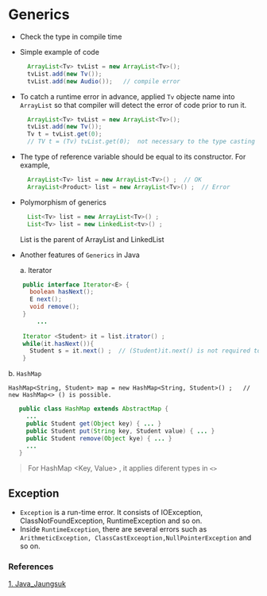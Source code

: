 # Generics
- Check the type in compile time
- Simple example of code
  
  ```java
    ArrayList<Tv> tvList = new ArrayList<Tv>();
    tvList.add(new Tv());
    tvList.add(new Audio());   // compile error

- To catch a runtime error in advance, applied `Tv` objecte name into `ArrayList` so that compiler will detect the error of code prior to run it.

  ```java
    ArrayList<Tv> tvList = new ArrayList<Tv>();
    tvList.add(new Tv());
    Tv t = tvList.get(0);
    // TV t = (Tv) tvList.get(0);  not necessary to the type casting

- The type of reference variable should be equal to its constructor. For example,

  ```java
    ArrayList<Tv> list = new ArrayList<Tv>() ;  // OK
    ArrayList<Product> list = new ArrayList<Tv>() ;  // Error
  ```

- Polymorphism of generics
  ```java
    List<Tv> list = new ArrayList<Tv>() ;
    List<Tv> list = new LinkedList<tv>() ;
  ```
  List is the parent of ArrayList and LinkedList


- Another features of `Generics` in Java

   a. Iterator<E>
   
```java
    public interface Iterator<E> {
      boolean hasNext();
      E next();
      void remove();
    }
        ...
    
    Iterator <Student> it = list.itrator() ;
    while(it.hasNext()){
      Student s = it.next() ;  // (Student)it.next() is not required to transfer the type
    }
  ```  

  b. `HashMap`

    HashMap<String, Student> map = new HashMap<String, Student>() ;   // new HashMap<> () is possible.


 ```java
    public class HashMap extends AbstractMap {
      ...
      public Student get(Object key) { ... }
      public Student put(String key, Student value) { ... }
      public Student remove(Object kye) { ... }
      ...
    }
  ```
  > For HashMap <Key, Value> , it applies diferent types in `<>`
  > 
    

  
## Exception
- `Exception` is a run-time error. It consists of IOException, ClassNotFoundException, RuntimeException and so on.
- Inside `RuntimeException`, there are several errors such as `ArithmeticException, ClassCastExceoption,NullPointerException` and so on.


### References
[1. Java_Jaungsuk](https://www.youtube.com/watch?v=QcXLiwZPnJQ&list=PLW2UjW795-f6xWA2_MUhEVgPauhGl3xIp&index=135)
